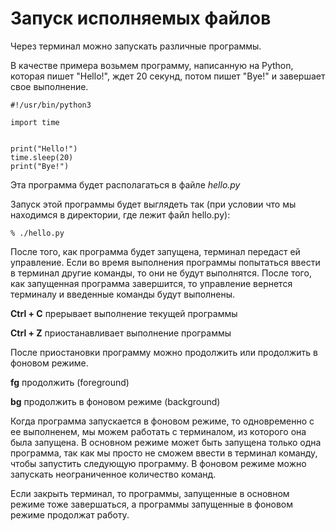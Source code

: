 # Запуск исполняемых файлов

Через терминал можно запускать различные программы.

В качестве примера возьмем программу, написанную на Python, которая пишет "Hello!", ждет 20 секунд, потом пишет "Bye!" и завершает свое выполнение.

```
#!/usr/bin/python3

import time


print("Hello!")
time.sleep(20)
print("Bye!")
```

Эта программа будет располагаться в файле *hello.py*

Запуск этой программы будет выглядеть так (при условии что мы находимся в директории, где лежит файл hello.py):

```
% ./hello.py
```

После того, как программа будет запущена, терминал передаст ей управление. Если во время выполнения программы попытаться ввести в терминал другие команды, то они не будут выполнятся. После того, как запущенная программа завершится, то управление вернется терминалу и введенные команды будут выполнены.

**Ctrl + C** прерывает выполнение текущей программы

**Ctrl + Z** приостанавливает выполнение программы

После приостановки программу можно продолжить или продолжить в фоновом режиме.

**fg** продолжить (foreground)

**bg** продолжить в фоновом режиме (background)

Когда программа запускается в фоновом режиме, то одновременно с ее выполненем, мы можем работать с терминалом, из которого она была запущена. В основном режиме может быть запущена только одна программа, так как мы просто не сможем ввести в терминал команду, чтобы запустить следующую программу. В фоновом режиме можно запускать неограниченное количество команд.

Если закрыть терминал, то программы, запущенные в основном режиме тоже завершаться, а программы запущенные в фоновом режиме продолжат работу.

